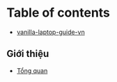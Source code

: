 # Table of contents

* [vanilla-laptop-guide-vn](README.md)

## Giới thiệu

* [Tổng quan](gioi-thieu/tong-quan.md)


